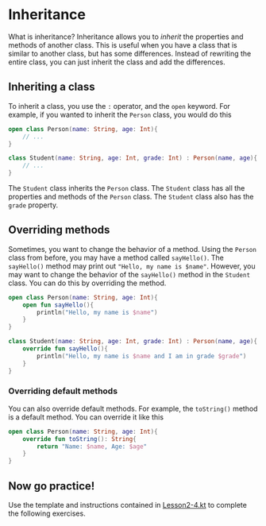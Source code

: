 # Inheritance

What is inheritance? Inheritance allows you to *inherit* the properties and methods of another class. This is useful when you have a class that is similar to another class, but has some differences. Instead of rewriting the entire class, you can just inherit the class and add the differences.

## Inheriting a class

To inherit a class, you use the `:` operator, and the `open` keyword. For example, if you wanted to inherit the `Person` class, you would do this

```kotlin
open class Person(name: String, age: Int){
    // ...
}

class Student(name: String, age: Int, grade: Int) : Person(name, age){
    // ...
}
```

The `Student` class inherits the `Person` class. The `Student` class has all the properties and methods of the `Person` class. The `Student` class also has the `grade` property.

## Overriding methods

Sometimes, you want to change the behavior of a method. Using the `Person` class from before, you may have a method called `sayHello()`. The `sayHello()` method may print out `"Hello, my name is $name"`. However, you may want to change the behavior of the `sayHello()` method in the `Student` class. You can do this by overriding the method.

```kotlin
open class Person(name: String, age: Int){
    open fun sayHello(){
        println("Hello, my name is $name")
    }
}

class Student(name: String, age: Int, grade: Int) : Person(name, age){
    override fun sayHello(){
        println("Hello, my name is $name and I am in grade $grade")
    }
}
```

### Overriding default methods

You can also override default methods. For example, the `toString()` method is a default method. You can override it like this

```kotlin
open class Person(name: String, age: Int){
    override fun toString(): String{
        return "Name: $name, Age: $age"
    }
}
```

## Now go practice!
Use the template and instructions contained in [Lesson2-4.kt](Lesson2-5.kt) to complete the following exercises.